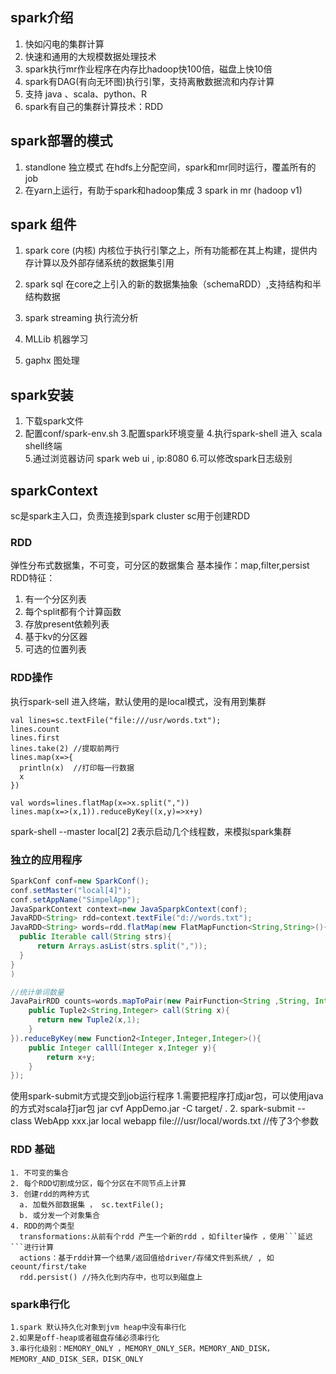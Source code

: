 ## spark介绍
1. 快如闪电的集群计算
2. 快速和通用的大规模数据处理技术
3. spark执行mr作业程序在内存比hadoop快100倍，磁盘上快10倍
4. spark有DAG(有向无环图)执行引擎，支持离散数据流和内存计算
5. 支持 java 、scala、python、R
6. spark有自己的集群计算技术：RDD

## spark部署的模式
1. standlone 独立模式
  在hdfs上分配空间，spark和mr同时运行，覆盖所有的job
2. 在yarn上运行，有助于spark和hadoop集成
3 spark in mr (hadoop v1)

## spark 组件
1. spark core (内核)
  内核位于执行引擎之上，所有功能都在其上构建，提供内存计算以及外部存储系统的数据集引用
  
2. spark sql
   在core之上引入的新的数据集抽象（schemaRDD）,支持结构和半结构数据    
3. spark streaming 执行流分析

4. MLLib
  机器学习
5. gaphx
  图处理
  
  
## spark安装
1. 下载spark文件
2. 配置conf/spark-env.sh
3.配置spark环境变量
4.执行spark-shell 进入 scala shell终端  
5.通过浏览器访问 spark web ui , ip:8080
6.可以修改spark日志级别

## sparkContext
sc是spark主入口，负责连接到spark cluster
sc用于创建RDD
### RDD 
弹性分布式数据集，不可变，可分区的数据集合
基本操作：map,filter,persist
RDD特征：
1. 有一个分区列表
2. 每个split都有个计算函数
3. 存放present依赖列表
4. 基于kv的分区器
5. 可选的位置列表

### RDD操作
执行spark-sell 进入终端，默认使用的是local模式，没有用到集群
```
val lines=sc.textFile("file:///usr/words.txt");
lines.count
lines.first
lines.take(2) //提取前两行
lines.map(x=>{
  println(x)  //打印每一行数据
  x
})

val words=lines.flatMap(x=>x.split(","))
lines.map(x=>(x,1)).reduceByKey((x,y)=>x+y)
```
spark-shell --master local[2] 2表示启动几个线程数，来模拟spark集群

### 独立的应用程序

```java
SparkConf conf=new SparkConf();
conf.setMaster("local[4]");
conf.setAppName("SimpelApp");
JavaSparkContext context=new JavaSparpkContext(conf);
JavaRDD<String> rdd=context.textFile("d://words.txt");
JavaRDD<String> words=rdd.flatMap(new FlatMapFunction<String,String>(){
  public Iterable call(String strs){
      return Arrays.asList(strs.split(","));
  }
}   
)

//统计单词数量
JavaPairRDD counts=words.mapToPair(new PairFunction<String ,String, Integer>(){
    public Tuple2<String,Integer> call(String x){
      return new Tuple2(x,1);
    }
}).reduceByKey(new Function2<Integer,Integer,Integer>(){
    public Integer calll(Integer x,Integer y){
        return x+y;
    }
});

```
使用spark-submit方式提交到job运行程序
1.需要把程序打成jar包，可以使用java的方式对scala打jar包
  jar cvf AppDemo.jar -C target/ .
2. spark-submit --class WebApp xxx.jar local webapp file:///usr/local/words.txt  //传了3个参数

### RDD 基础
```
1. 不可变的集合 
2. 每个RDD切割成分区，每个分区在不同节点上计算 
3. 创建rdd的两种方式 
  a. 加载外部数据集 ， sc.textFile(); 
  b. 或分发一个对象集合 
4. RDD的两个类型 
  transformations:从前有个rdd 产生一个新的rdd ，如filter操作 ，使用```延迟```进行计算 
  actions：基于rdd计算一个结果/返回值给driver/存储文件到系统/ , 如 ceount/first/take 
  rdd.persist() //持久化到内存中，也可以到磁盘上 
```
### spark串行化
```
1.spark 默认持久化对象到jvm heap中没有串行化
2.如果是off-heap或者磁盘存储必须串行化
3.串行化级别：MEMORY_ONLY ，MEMORY_ONLY_SER，MEMORY_AND_DISK，MEMORY_AND_DISK_SER，DISK_ONLY
```




  

